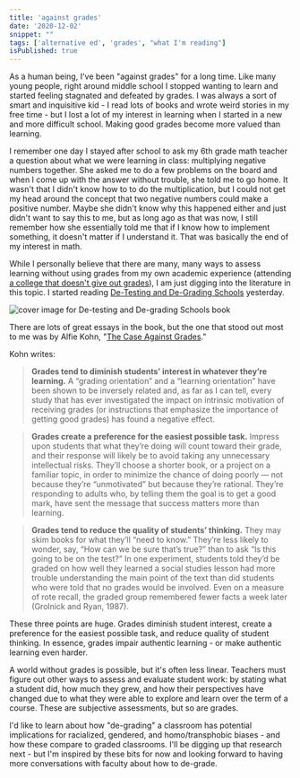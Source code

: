```yaml
---
title: 'against grades'
date: '2020-12-02'
snippet: ""
tags: ['alternative ed', 'grades', "what I'm reading"]
isPublished: true
---
```


As a human being, I've been "against grades" for a long time. Like many young people, right around middle school I stopped wanting to learn and started feeling stagnated and defeated by grades. I was always a sort of smart and inquisitive kid - I read lots of books and wrote weird stories in my free time - but I lost a lot of my interest in learning when I started in a new and more difficult school. Making good grades become more valued than learning. 

I remember one day I stayed after school to ask my 6th grade math teacher a question about what we were learning in class: multiplying negative numbers together. She asked me to do a few problems on the board and when I come up with the answer without trouble, she told me to go home. It wasn't that I didn't know how to to do the multiplication, but I could not get my head around the concept that two negative numbers could make a positive number. Maybe she didn't know why this happened either and just didn't want to say this to me, but as long ago as that was now, I still remember how she essentially told me that if I know how to implement something, it doesn't matter if I understand it. That was basically the end of my interest in math. 

While I personally believe that there are many, many ways to assess learning without using grades from my own academic experience (attending [a college that doesn't give out grades](https://www.hampshire.edu/)), I am just digging into the literature in this topic. I started reading [De-Testing and De-Grading Schools](https://www.peterlang.com/view/title/22946) yesterday. 

![cover image for De-testing and De-grading Schools book](/images/de-test.jpg)

There are lots of great essays in the book, but the one that stood out most to me was by Alfie Kohn, "[The Case Against Grades](https://www.alfiekohn.org/article/case-grades/)."

Kohn writes: 

> **Grades tend to diminish students’ interest in whatever they’re learning.**  A “grading orientation” and a “learning orientation” have been shown to be inversely related and, as far as I can tell, every study that has ever investigated the impact on intrinsic motivation of receiving grades (or instructions that emphasize the importance of getting good grades) has found a negative effect.

> **Grades create a preference for the easiest possible task.** Impress upon students that what they’re doing will count toward their grade, and their response will likely be to avoid taking any unnecessary intellectual risks.  They’ll choose a shorter book, or a project on a familiar topic, in order to minimize the chance of doing poorly — not because they’re “unmotivated” but because they’re rational.  They’re responding to adults who, by telling them the goal is to get a good mark, have sent the message that success matters more than learning.

>**Grades tend to reduce the quality of students’ thinking.**  They may skim books for what they’ll “need to know.” They’re less likely to wonder, say, “How can we be sure that’s true?” than to ask “Is this going to be on the test?”  In one experiment, students told they’d be graded on how well they learned a social studies lesson had more trouble understanding the main point of the text than did students who were told that no grades would be involved.  Even on a measure of rote recall, the graded group remembered fewer facts a week later (Grolnick and Ryan, 1987).

These three points are huge. Grades diminish student interest, create a preference for the easiest possible task, and reduce quality of student thinking. In essence, grades impair authentic learning - or make authentic learning even harder. 

A world without grades is possible, but it's often less linear. Teachers must figure out other ways to assess and evaluate student work: by stating what a student did, how much they grew, and how their perspectives have changed due to what they were able to explore and learn over the term of a course. These are subjective assessments, but so are grades. 

I'd like to learn about how "de-grading" a classroom has potential implications for racialized, gendered, and homo/transphobic biases - and how these compare to graded classrooms. I'll be digging up that research next - but I'm inspired by these bits for now and looking forward to having more conversations with faculty about how to de-grade. 